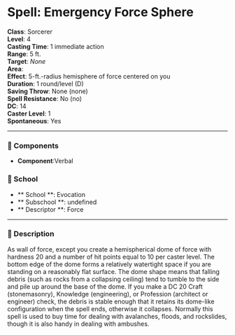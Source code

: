 
# Spell: Emergency Force Sphere
**Class**: Sorcerer  
**Level**: 4  
**Casting Time**: 1 immediate action  
**Range**: 5 ft.  
**Target**: _None_  
**Area**:   
**Effect**: 5-ft.-radius hemisphere of force centered on you  
**Duration**: 1 round/level (D)  
**Saving Throw**: None (none)  
**Spell Resistance**: No (no)  
**DC**: 14  
**Caster Level**: 1  
**Spontaneous**: Yes

---

### 🔮 Components
- **Component**:Verbal

### 🏫 School
- ** School **: Evocation
- ** Subschool **: undefined
- ** Descriptor **: Force
---

### 📜 Description
As wall of force, except you create a hemispherical dome of force with hardness 20 and a number of hit points equal to 10 per caster level. The bottom edge of the dome forms a relatively watertight space if you are standing on a reasonably flat surface. The dome shape means that falling debris (such as rocks from a collapsing ceiling) tend to tumble to the side and pile up around the base of the dome. If you make a DC 20 Craft (stonemasonry), Knowledge (engineering), or Profession (architect or engineer) check, the debris is stable enough that it retains its dome-like configuration when the spell ends, otherwise it collapses. Normally this spell is used to buy time for dealing with avalanches, floods, and rockslides, though it is also handy in dealing with ambushes.
